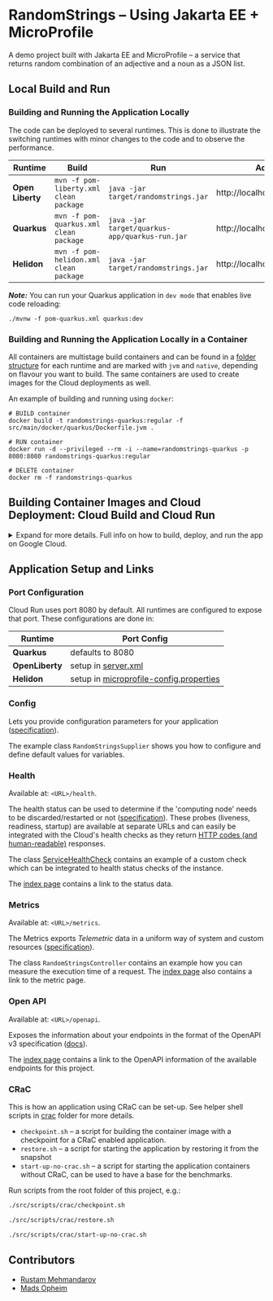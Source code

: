 # RandomStrings – Using Jakarta EE + MicroProfile
A demo project built with Jakarta EE and MicroProfile – a service that returns random combination of an adjective and a noun as a JSON list.

## Local Build and Run
### Building and Running the Application Locally

The code can be deployed to several runtimes. This is done to illustrate the switching runtimes with minor changes to the code and to observe the performance.

| Runtime          | Build                                      | Run                                                | Address                       |
|------------------|--------------------------------------------|----------------------------------------------------|-------------------------------|
| **Open Liberty** | ```mvn -f pom-liberty.xml clean package``` | ```java -jar target/randomstrings.jar```           | http://localhost:8080/api/rnd |
| **Quarkus**      | ```mvn -f pom-quarkus.xml clean package``` | ```java -jar target/quarkus-app/quarkus-run.jar``` | http://localhost:8080/api/rnd |
| **Helidon**      | ```mvn -f pom-helidon.xml clean package``` | ```java -jar target/randomstrings.jar```           | http://localhost:8080/api/rnd |

**_Note:_** You can run your Quarkus application in `dev mode` that enables live code reloading:

```shell script
./mvnw -f pom-quarkus.xml quarkus:dev
```

### Building and Running the Application Locally in a Container
All containers are multistage build containers and can be found in a [folder structure][10] for each runtime and are marked with `jvm` and `native`, depending on flavour you want to build. The same containers are used to create images for the Cloud deployments as well.

An example of building and running using `docker`:

```shell script
# BUILD container
docker build -t randomstrings-quarkus:regular -f src/main/docker/quarkus/Dockerfile.jvm .

# RUN container
docker run -d --privileged --rm -i --name=randomstrings-quarkus -p 8080:8080 randomstrings-quarkus:regular

# DELETE container
docker rm -f randomstrings-quarkus   
```

## Building Container Images and Cloud Deployment: Cloud Build and Cloud Run

<details>
<summary> Expand for more details. Full info on how to build, deploy, and run the app on Google Cloud. </summary>

### Preparations

#### 1. Activate necessary APIs for your Google Cloud project

APIs to enable: `Cloud Build`, `Artifact Registry`, `Cloud Run`.

```bash
gcloud services enable cloudbuild.googleapis.com
gcloud services enable artifactregistry.googleapis.com
gcloud services enable run.googleapis.com
```

#### 2. Create Artifact Registry Repository

Values that will be used later in the scripts:
* Repository name: `rndstrs`
* Region: `europe-north1`

```bash
gcloud artifacts repositories create rndstrs \
--repository-format=docker \
--location=europe-north1 \
--description="Randomstrings Workshop Artifact Repository" \
--disable-vulnerability-scanning
```
More info https://cloud.google.com/artifact-registry/docs/repositories/create-repos#docker


### Build, Add, Deploy 

Build images using Cloud Build, add to the registry, and deploy to Cloud Run.

| Runtime               | Build & Deploy to Cloud Run                                                                     |
|-----------------------|-------------------------------------------------------------------------------------------------|
| **Quarkus – JVM**     | ```gcloud builds submit --substitutions=_APP_RUNTIME="quarkus",_APP_RUNTIME_FLAVOUR="jvm"```    |
| **Quarkus – Native**  | ```gcloud builds submit --substitutions=_APP_RUNTIME="quarkus",_APP_RUNTIME_FLAVOUR="native"``` |
| **OpenLiberty – JVM** | ```gcloud builds submit --substitutions=_APP_RUNTIME="liberty",_APP_RUNTIME_FLAVOUR="jvm"```    |
| **Helidon – JVM**     | ```gcloud builds submit --substitutions=_APP_RUNTIME="helidon",_APP_RUNTIME_FLAVOUR="jvm"```    |
| **Helidon – Native**  | ```gcloud builds submit --substitutions=_APP_RUNTIME="helidon",_APP_RUNTIME_FLAVOUR="native"``` |

You can see all deployed services using:

```bash
gcloud run services list
```

_**NOTE:** The default setup is to require authentication for the deployed applications.
You can turn off authentication for the applications by adding `--allow-unauthenticated` in
`gcloud run deploy` command in `cloudbild.yaml`, or use this command to modify the permissions
after the deploy:_

```bash
# You might be asked to choose a region when running this command.
# Use the same region as the one you used for the deployment, here it is: europe-north1
gcloud run services add-iam-policy-binding [SERVICE_NAME] \
    --member="allUsers" \
    --role="roles/run.invoker"
```

### Creating a CRaC Enabled Application

This is an example of how application using CRaC can be set-up. See shell scripts in [crac][14] folder for more details.

```bash
# 1. build the image
./src/scripts/crac/checkpoint.sh

# 2. tag the image
export PROJECT_ID=$(gcloud config list --format 'value(core.project)')
echo   $PROJECT_ID

docker tag randomstrings-crac:checkpoint europe-north1-docker.pkg.dev/${PROJECT_ID}/rndstrs/randomstrings-crac

# 3. push the image to GCR
docker push europe-north1-docker.pkg.dev/${PROJECT_ID}/rndstrs/randomstrings-crac

# 4. deploy the image to Cloud Run
gcloud run deploy randomstrings-quarkus-crac  \
--image=europe-north1-docker.pkg.dev/${PROJECT_ID}/rndstrs/randomstrings-crac \
--execution-environment=gen2  \
--allow-unauthenticated \
--region=europe-north1 \
--args="--cap-add CHECKPOINT_RESTORE --cap-add SETPCAP -XX:+UnlockExperimentalVMOptions"
```
</details>

## Application Setup and Links
### Port Configuration
Cloud Run uses port 8080 by default. All runtimes are configured to expose that port. These configurations are done in: 

| Runtime         | Port Config                                  |
|-----------------|----------------------------------------------|
| **Quarkus**     | defaults to 8080                             |
| **OpenLiberty** | setup in [server.xml][8]                     |
| **Helidon**     | setup in [microprofile-config.properties][9] |


### Config
Lets you provide configuration parameters for your application ([specification][2]).

The example class `RandomStringsSupplier` shows you how to configure and define default values for variables.

### Health
Available at: `<URL>/health`.

The health status can be used to determine if the 'computing node' needs to be discarded/restarted or not ([specification][3]). These probes (liveness, readiness, startup) are available at separate URLs and can easily be integrated with the Cloud's health checks as they return [HTTP codes (and human-readable)][11] responses.

The class [ServiceHealthCheck][12] contains an example of a custom check which can be integrated to health status checks of the instance.

The [index page][13] contains a link to the status data.


### Metrics
Available at: `<URL>/metrics`.

The Metrics exports _Telemetric_ data in a uniform way of system and custom resources ([specification][4]).

The class `RandomStringsController` contains an example how you can measure the execution time of a request. 
The [index page][13] also contains a link to the metric page.

### Open API
Available at: `<URL>/openapi`.

Exposes the information about your endpoints in the format of the OpenAPI v3 specification ([docs][5]).

The [index page][13] contains a link to the OpenAPI information of the available endpoints for this project.

### CRaC

This is how an application using CRaC can be set-up. See helper shell scripts in [crac][14] folder 
for more details.

* `checkpoint.sh` – a script for building the container image with a checkpoint for a CRaC enabled application.
* `restore.sh` – a script for starting the application by restoring it from the snapshot
* `start-up-no-crac.sh` – a script for starting the application containers without CRaC, can be used to have a base for the benchmarks.

Run scripts from the root folder of this project, e.g.:

```bash
./src/scripts/crac/checkpoint.sh

./src/scripts/crac/restore.sh

./src/scripts/crac/start-up-no-crac.sh
```


## Contributors
- [Rustam Mehmandarov][6]
- [Mads Opheim][7]


[1]: https://microprofile.io/
[2]: https://microprofile.io/project/eclipse/microprofile-config
[3]: https://microprofile.io/project/eclipse/microprofile-health
[4]: https://microprofile.io/project/eclipse/microprofile-metrics
[5]: https://microprofile.io/project/eclipse/microprofile-open-api
[6]: https://github.com/mehmandarov
[7]: https://github.com/madsop
[8]: src/main/liberty/config/server.xml
[9]: src/main/resources/META-INF/microprofile-config.properties
[10]: src/main/docker
[11]: https://github.com/eclipse/microprofile-health/blob/main/spec/src/main/asciidoc/protocol-wireformat.asciidoc#appendix-a-rest-interfaces-specifications
[12]: src/main/java/com/mehmandarov/randomstrings/health/ServiceHealthCheck.java
[13]: src/main/resources/META-INF/resources/index.html
[14]: src/scripts/crac